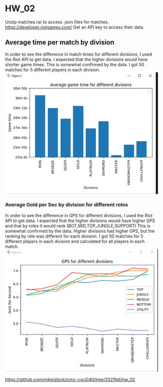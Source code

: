 # HW_02

Unzip matches.rar to access .json files for matches.
https://developer.riotgames.com/
Get an API key to access their data.

## Average time per match by division
In order to see the difference in match times for different divisions, I used the Riot API to get data. 
I expected that the higher divisions would have shorter game times.
This is somewhat confirmed by the data.
I got 50 matches for 5 different players in each division.
![Average time per match by division](Bar_Graph.PNG)
### Average Gold per Sec by division for different roles

In order to see the difference in GPS for different divisions, I used the Riot API to get data. 
I expected that the higher divisions would have higher GPS and that by roles it would rank (BOT,MID,TOP,JUNGLE,SUPPORT)
This is somewhat confirmed by the data. Higher divisions had higher GPS, but the ranking by role was different for each division.
I got 50 matches for 5 different players in each division and calculated for all players in each match.
![Average Gold per Sec by division for different roles](Line_Graph.png)

https://github.com/mikeizbicki/cmc-csci040/tree/2021fall/hw_02
